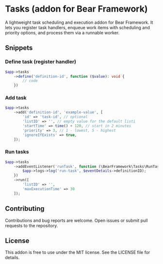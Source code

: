 # Tasks (addon for Bear Framework)

A lightweight task scheduling and execution addon for Bear Framework. It lets you register task handlers, enqueue work items with scheduling and priority options, and process them via a runnable worker.

## Snippets

### Define task (register handler)

```php
$app->tasks
    ->define('definition-id', function ($value): void {
        // code
    })
```

### Add task
```php
$app->tasks
    ->add('definition-id', 'example-value', [
        'id' => 'task-id', // optional
        'listID' => '', // empty value for the default listi
        'startTime' => time() + 120, // start in 2 minutes
        'priority' => 3, // 1 - lowest, 5 - highest
        'ignoreIfExists' => true,
    ]);
```

### Run tasks
```php
$app->tasks
    ->addEventListener('runTask', function (\BearFramework\Tasks\RunTaskEventDetails $eventDetails) use ($app) {
        $app->logs->log('run-task', $eventDetails->definitionID);
    })
    ->run([
        'listID' => '',
        'maxExecutionTime' => 30
    ]);
```

## Contributing

Contributions and bug reports are welcome. Open issues or submit pull requests to the repository.

## License

This addon is free to use under the MIT license. See the LICENSE file for details.